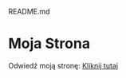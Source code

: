 README.md
# Moja Strona
Odwiedź moją stronę: [Kliknij tutaj](https://WdupcGlusia.github.io/Frajer/)

